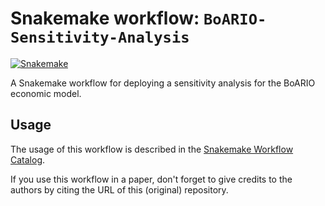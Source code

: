 # Snakemake workflow: `BoARIO-Sensitivity-Analysis`

[![Snakemake](https://img.shields.io/badge/snakemake-≥8.0.0-brightgreen.svg)](https://snakemake.github.io)

A Snakemake workflow for deploying a sensitivity analysis for the BoARIO economic model.


## Usage

The usage of this workflow is described in the [Snakemake Workflow Catalog](https://snakemake.github.io/snakemake-workflow-catalog/?usage=spjuhel%2FBoARIO-Sensitivity).

If you use this workflow in a paper, don't forget to give credits to the authors by citing the URL of this (original) repository.
